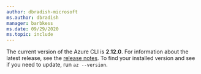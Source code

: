 ```yaml
---
author: dbradish-microsoft
ms.author: dbradish
manager: barbkess
ms.date: 09/29/2020
ms.topic: include
---
```

The current version of the Azure CLI is __2.12.0__. For information about the latest release, see the [release notes](../release-notes-azure-cli.md). To find your installed version and see if you need to update, run `az --version`.
